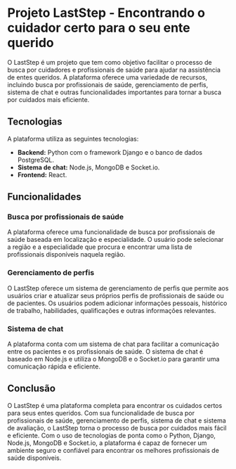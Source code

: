 # Projeto LastStep - Encontrando o cuidador certo para o seu ente querido

O LastStep é um projeto que tem como objetivo facilitar o processo de busca por cuidadores e profissionais de saúde para ajudar na assistência de entes queridos. A plataforma oferece uma variedade de recursos, incluindo busca por profissionais de saúde, gerenciamento de perfis, sistema de chat e outras funcionalidades importantes para tornar a busca por cuidados mais eficiente.

## Tecnologias

A plataforma utiliza as seguintes tecnologias:

- **Backend:** Python com o framework Django e o banco de dados PostgreSQL.
- **Sistema de chat:** Node.js, MongoDB e Socket.io.
- **Frontend:** React.

## Funcionalidades

### Busca por profissionais de saúde

A plataforma oferece uma funcionalidade de busca por profissionais de saúde baseada em localização e especialidade. O usuário pode selecionar a região e a especialidade que procura e encontrar uma lista de profissionais disponíveis naquela região.

### Gerenciamento de perfis

O LastStep oferece um sistema de gerenciamento de perfis que permite aos usuários criar e atualizar seus próprios perfis de profissionais de saúde ou de pacientes. Os usuários podem adicionar informações pessoais, histórico de trabalho, habilidades, qualificações e outras informações relevantes.

### Sistema de chat

A plataforma conta com um sistema de chat para facilitar a comunicação entre os pacientes e os profissionais de saúde. O sistema de chat é baseado em Node.js e utiliza o MongoDB e o Socket.io para garantir uma comunicação rápida e eficiente.

## Conclusão

O LastStep é uma plataforma completa para encontrar os cuidados certos para seus entes queridos. Com sua funcionalidade de busca por profissionais de saúde, gerenciamento de perfis, sistema de chat e sistema de avaliação, o LastStep torna o processo de busca por cuidados mais fácil e eficiente. Com o uso de tecnologias de ponta como o Python, Django, Node.js, MongoDB e Socket.io, a plataforma é capaz de fornecer um ambiente seguro e confiável para encontrar os melhores profissionais de saúde disponíveis.
